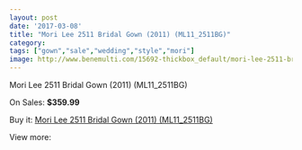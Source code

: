 ```yaml
---
layout: post
date: '2017-03-08'
title: "Mori Lee 2511 Bridal Gown (2011) (ML11_2511BG)"
category: 
tags: ["gown","sale","wedding","style","mori"]
image: http://www.benemulti.com/15692-thickbox_default/mori-lee-2511-bridal-gown-2011-ml112511bg.jpg
---
```

Mori Lee 2511 Bridal Gown (2011) (ML11_2511BG)

On Sales: **$359.99**
<a href="https://www.benemulti.com/en/5984-mori-lee-2511-bridal-gown-2011-ml112511bg.html"><amp-img layout="responsive" width="600" height="600" src="//www.benemulti.com/15692-thickbox_default/mori-lee-2511-bridal-gown-2011-ml112511bg.jpg" alt="Mori Lee 2511 Bridal Gown (2011) (ML11_2511BG) 0" /></a>
<a href="https://www.benemulti.com/en/5984-mori-lee-2511-bridal-gown-2011-ml112511bg.html"><amp-img layout="responsive" width="600" height="600" src="//www.benemulti.com/15695-thickbox_default/mori-lee-2511-bridal-gown-2011-ml112511bg.jpg" alt="Mori Lee 2511 Bridal Gown (2011) (ML11_2511BG) 1" /></a>
<a href="https://www.benemulti.com/en/5984-mori-lee-2511-bridal-gown-2011-ml112511bg.html"><amp-img layout="responsive" width="600" height="600" src="//www.benemulti.com/15694-thickbox_default/mori-lee-2511-bridal-gown-2011-ml112511bg.jpg" alt="Mori Lee 2511 Bridal Gown (2011) (ML11_2511BG) 2" /></a>
<a href="https://www.benemulti.com/en/5984-mori-lee-2511-bridal-gown-2011-ml112511bg.html"><amp-img layout="responsive" width="600" height="600" src="//www.benemulti.com/15693-thickbox_default/mori-lee-2511-bridal-gown-2011-ml112511bg.jpg" alt="Mori Lee 2511 Bridal Gown (2011) (ML11_2511BG) 3" /></a>

Buy it: [Mori Lee 2511 Bridal Gown (2011) (ML11_2511BG)](https://www.benemulti.com/en/5984-mori-lee-2511-bridal-gown-2011-ml112511bg.html "Mori Lee 2511 Bridal Gown (2011) (ML11_2511BG)")

View more: [](https://www.benemulti.com/en/- "")